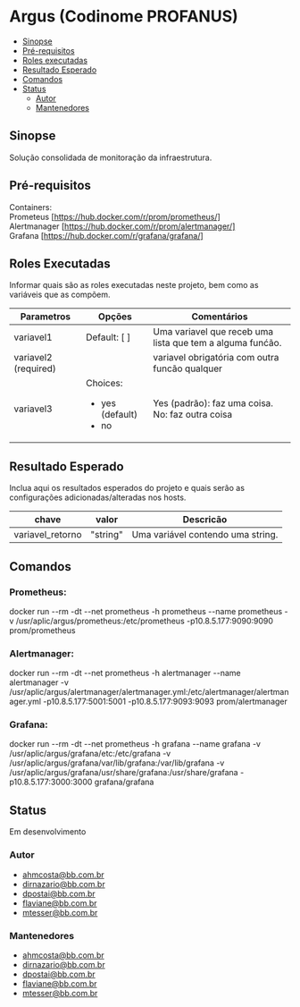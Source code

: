 # Argus (Codinome PROFANUS)

* [Sinopse](#sinopse)
* [Pré-requisitos](#prereq)
* [Roles executadas](#roles)
* [Resultado Esperado](#retorno)
* [Comandos](#com)
* [Status](#stauts)
  * [Autor](#autor)
  * [Mantenedores](#mant)

## Sinopse <a name="sinopse"></a>
Solução consolidada de monitoração da infraestrutura. 

## Pré-requisitos <a name="prereq"></a>
Containers:<br />
Prometeus [https://hub.docker.com/r/prom/prometheus/]<br />
Alertmanager [https://hub.docker.com/r/prom/alertmanager/]<br />
Grafana [https://hub.docker.com/r/grafana/grafana/]<br />

## Roles Executadas  <a name="roles"></a>
Informar quais são as roles executadas neste projeto, bem como as variáveis que as compõem.

| Parametros | Opções | Comentários |
| ------ | ------ | ------ |
| variavel1 | Default: [ ] |Uma variavel que receb uma lista que tem a alguma funćão.|
| variavel2 (required)|| variavel obrigatória com outra funcão qualquer  |
| variavel3| Choices:<ul><li>yes (default)</li><li>no</li></ul> | Yes (padrão): faz uma coisa. No: faz outra coisa |


## Resultado Esperado <a name="retorno"></a>
Inclua aqui os resultados esperados do projeto e quais serão as configurações adicionadas/alteradas nos hosts.

| chave | valor | Descricão |
| ------ | ------ | ------ |
| variavel_retorno | "string" | Uma variável contendo uma string.|

## Comandos <a name="com"></a>
### Prometheus: <a name="prometheus">
docker run --rm -dt --net prometheus -h prometheus --name prometheus -v /usr/aplic/argus/prometheus:/etc/prometheus -p10.8.5.177:9090:9090 prom/prometheus

### Alertmanager: <a name="alertmanager">
docker run --rm -dt --net prometheus -h alertmanager --name alertmanager -v /usr/aplic/argus/alertmanager/alertmanager.yml:/etc/alertmanager/alertmanager.yml -p10.8.5.177:5001:5001 -p10.8.5.177:9093:9093 prom/alertmanager

### Grafana: <a name="grafanar">
docker run --rm -dt --net prometheus -h grafana --name grafana -v /usr/aplic/argus/grafana/etc:/etc/grafana -v /usr/aplic/argus/grafana/var/lib/grafana:/var/lib/grafana -v /usr/aplic/argus/grafana/usr/share/grafana:/usr/share/grafana -p10.8.5.177:3000:3000 grafana/grafana

## Status <a name="status"></a>
Em desenvolvimento

### Autor <a name="autor"></a>
- ahmcosta@bb.com.br
- dirnazario@bb.com.br
- dpostai@bb.com.br
- flaviane@bb.com.br
- mtesser@bb.com.br

### Mantenedores <a name="mant"></a>
- ahmcosta@bb.com.br
- dirnazario@bb.com.br
- dpostai@bb.com.br
- flaviane@bb.com.br
- mtesser@bb.com.br